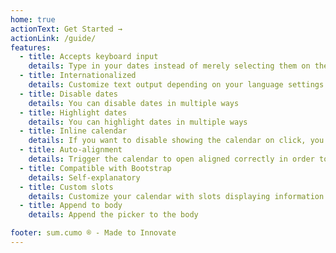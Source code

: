 ```yaml
---
home: true
actionText: Get Started →
actionLink: /guide/
features:
  - title: Accepts keyboard input
    details: Type in your dates instead of merely selecting them on the calendar
  - title: Internationalized
    details: Customize text output depending on your language settings
  - title: Disable dates
    details: You can disable dates in multiple ways
  - title: Highlight dates
    details: You can highlight dates in multiple ways
  - title: Inline calendar
    details: If you want to disable showing the calendar on click, you can make it always visible as an inline element
  - title: Auto-alignment
    details: Trigger the calendar to open aligned correctly in order to prevent that is out of view
  - title: Compatible with Bootstrap
    details: Self-explanatory
  - title: Custom slots
    details: Customize your calendar with slots displaying information of your choosing
  - title: Append to body
    details: Append the picker to the body

footer: sum.cumo ® - Made to Innovate
---
```

